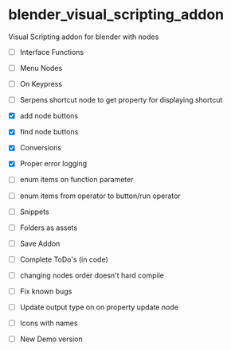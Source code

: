 # blender_visual_scripting_addon
Visual Scripting addon for blender with nodes

- [ ] Interface Functions
- [ ] Menu Nodes

- [ ] On Keypress
- [ ] Serpens shortcut node to get property for displaying shortcut
- [X] add node buttons
- [X] find node buttons
- [X] Conversions
- [X] Proper error logging
- [ ] enum items on function parameter
- [ ] enum items from operator to button/run operator
- [ ] Snippets
- [ ] Folders as assets
- [ ] Save Addon
- [ ] Complete ToDo's (in code)
- [ ] changing nodes order doesn't hard compile
- [ ] Fix known bugs
- [ ] Update output type on on property update node
- [ ] Icons with names

- [ ] New Demo version